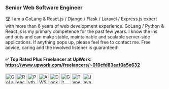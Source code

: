 ### Senior Web Software Engineer

🏆 I am a GoLang & React.js / Django / Flask / Laravel / Express.js expert with more than 6 years of web development experience. GoLang / Python & React.js is my primary competence for the past few years. I know the ins and outs and can make stable, maintainable and scalable server-side applications. If anything pops up, please feel free to contact me. Free advice, caring and the involved listener is guaranteed!

#### ✅ Top Rated Plus Freelancer at UpWork: https://www.upwork.com/freelancers/~010cfd83eaf0a5e632 <br>

<img align="left" alt="GoLang" width="32px" src="https://cdn.jsdelivr.net/gh/devicons/devicon/icons/go/go-original-wordmark.svg" />

<img align="left" alt="React" width="32px" src="https://cdn.jsdelivr.net/gh/devicons/devicon/icons/react/react-original.svg" />

<img align="left" alt="Python" width="32px" src="https://cdn.jsdelivr.net/gh/devicons/devicon/icons/python/python-original.svg" />

<img align="left" alt="AWS" width="32px" src="https://cdn.jsdelivr.net/gh/devicons/devicon/icons/amazonwebservices/amazonwebservices-original.svg" />

<img align="left" alt="Docker" width="32px" src="https://cdn.jsdelivr.net/gh/devicons/devicon/icons/docker/docker-original.svg" />

<img align="left" alt="Git" width="32px" src="https://cdn.jsdelivr.net/gh/devicons/devicon/icons/git/git-original.svg" />

<img align="left" alt="TypeScript" width="32px" src="https://cdn.jsdelivr.net/gh/devicons/devicon/icons/typescript/typescript-original.svg" />

<img align="left" alt="JavaScript" width="32px" src="https://cdn.jsdelivr.net/gh/devicons/devicon/icons/javascript/javascript-original.svg" />

<!--
**edtk/edtk** is a ✨ _special_ ✨ repository because its `README.md` (this file) appears on your GitHub profile.

Here are some ideas to get you started:

- 🔭 I’m currently working on ...
- 🌱 I’m currently learning ...
- 👯 I’m looking to collaborate on ...
- 🤔 I’m looking for help with ...
- 💬 Ask me about ...
- 📫 How to reach me: ...
- 😄 Pronouns: ...
- ⚡ Fun fact: ...
-->
